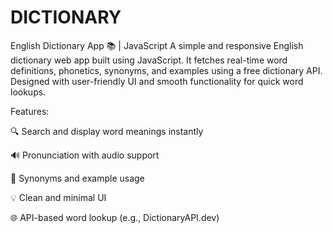# DICTIONARY

English Dictionary App 📚 | JavaScript
A simple and responsive English dictionary web app built using JavaScript. It fetches real-time word definitions, phonetics, synonyms, and examples using a free dictionary API. Designed with user-friendly UI and smooth functionality for quick word lookups.

Features:

🔍 Search and display word meanings instantly

🔊 Pronunciation with audio support

🧠 Synonyms and example usage

💡 Clean and minimal UI

🌐 API-based word lookup (e.g., DictionaryAPI.dev)

